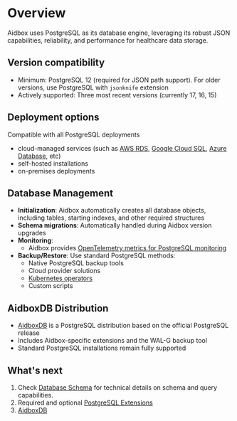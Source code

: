 # Overview

Aidbox uses PostgreSQL as its database engine, leveraging its robust JSON capabilities, reliability, and performance for healthcare data storage.

## Version compatibility

* Minimum: PostgreSQL 12 (required for JSON path support). For older versions, use PostgreSQL with `jsonknife` extension
* Actively supported: Three most recent versions (currently 17, 16, 15)

## Deployment options

Compatible with all PostgreSQL deployments

* cloud-managed services (such as [AWS RDS](../deployment-and-maintenance/deploy-aidbox/run-aidbox-on-managed-postgresql.md#aurora-postgresql), [Google Cloud SQL](https://cloud.google.com/sql/postgresq), [Azure Database](../deployment-and-maintenance/deploy-aidbox/run-aidbox-on-managed-postgresql.md#azure-database-for-postgresql-flexible-server), etc)
* self-hosted installations&#x20;
* on-premises deployments

## Database Management

* **Initialization**: Aidbox automatically creates all database objects, including tables, starting indexes, and other required structures
* **Schema migrations**: Automatically handled during Aidbox version upgrades
* **Monitoring**:&#x20;
  * Aidbox provides [OpenTelemetry metrics for PostgreSQL monitoring](../modules/observability/metrics/technical-reference/opentelemetry-metrics.md#postgres)
* **Backup/Restore**: Use standard PostgreSQL methods:
  * Native PostgreSQL backup tools
  * Cloud provider solutions
  * [Kubernetes operators](aidboxdb-image/ha-aidboxdb.md)
  * Custom scripts

## AidboxDB Distribution

* [AidboxDB](aidboxdb-image/) is a PostgreSQL distribution based on the official PostgreSQL release&#x20;
* Includes Aidbox-specific extensions and the WAL-G backup tool
* Standard PostgreSQL installations remain fully supported

## What's next

1. Check [Database Schema](database-schema.md) for technical details on schema and query capabilities.
2. Required and optional [PostgreSQL Extensions](postgresql-extensions.md)
3. [AidboxDB](aidboxdb-image/)
